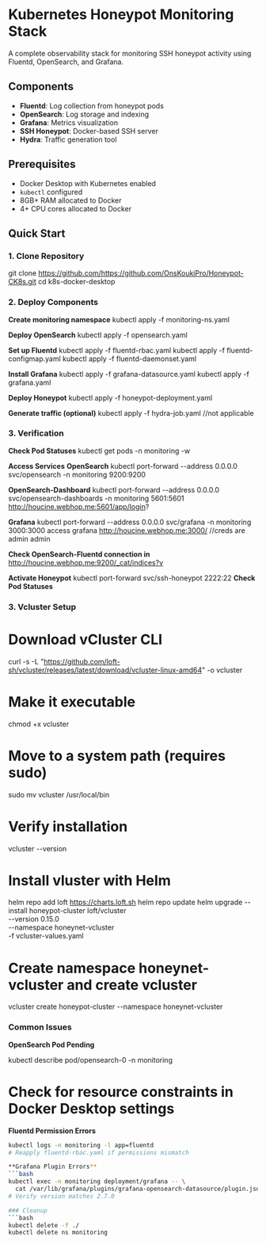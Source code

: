 # Kubernetes Honeypot Monitoring Stack

A complete observability stack for monitoring SSH honeypot activity using Fluentd, OpenSearch, and Grafana.

## Components
- **Fluentd**: Log collection from honeypot pods
- **OpenSearch**: Log storage and indexing
- **Grafana**: Metrics visualization
- **SSH Honeypot**: Docker-based SSH server
- **Hydra**: Traffic generation tool

## Prerequisites
- Docker Desktop with Kubernetes enabled
- `kubectl` configured
- 8GB+ RAM allocated to Docker
- 4+ CPU cores allocated to Docker

## Quick Start

### 1. Clone Repository
git clone https://github.com/https://github.com/OnsKoukiPro/Honeypot-CK8s.git
cd k8s-docker-desktop

### 2. Deploy Components
**Create monitoring namespace**
kubectl apply -f monitoring-ns.yaml

**Deploy OpenSearch**
kubectl apply -f opensearch.yaml

**Set up Fluentd**
kubectl apply -f fluentd-rbac.yaml
kubectl apply -f fluentd-configmap.yaml
kubectl apply -f fluentd-daemonset.yaml

**Install Grafana**
kubectl apply -f grafana-datasource.yaml
kubectl apply -f grafana.yaml

**Deploy Honeypot**
kubectl apply -f honeypot-deployment.yaml

**Generate traffic (optional)**
kubectl apply -f hydra-job.yaml //not applicable

### 3. Verification

**Check Pod Statuses**
kubectl get pods -n monitoring -w

**Access Services**
**OpenSearch**
kubectl port-forward --address 0.0.0.0 svc/opensearch -n monitoring 9200:9200

**OpenSearch-Dashboard**
kubectl port-forward --address 0.0.0.0 svc/opensearch-dashboards -n monitoring 5601:5601
http://houcine.webhop.me:5601/app/login?

**Grafana**
kubectl port-forward --address 0.0.0.0 svc/grafana -n monitoring 3000:3000
access grafana
http://houcine.webhop.me:3000/
//creds are admin admin

**Check OpenSearch-Fluentd connection in**
http://houcine.webhop.me:9200/_cat/indices?v

**Activate Honeypot**
kubectl port-forward svc/ssh-honeypot 2222:22
**Check Pod Statuses**

### 3. Vcluster Setup
# Download vCluster CLI
curl -s -L "https://github.com/loft-sh/vcluster/releases/latest/download/vcluster-linux-amd64" -o vcluster

# Make it executable
chmod +x vcluster

# Move to a system path (requires sudo)
sudo mv vcluster /usr/local/bin

# Verify installation
vcluster --version

# Install vluster with Helm
helm repo add loft https://charts.loft.sh
helm repo update
helm upgrade --install honeypot-cluster loft/vcluster \
  --version 0.15.0 \
  --namespace honeynet-vcluster \
  -f vcluster-values.yaml

# Create namespace honeynet-vcluster and create vcluster
vcluster create honeypot-cluster --namespace honeynet-vcluster

### Common Issues
**OpenSearch Pod Pending**

kubectl describe pod/opensearch-0 -n monitoring
# Check for resource constraints in Docker Desktop settings

**Fluentd Permission Errors**
```bash
kubectl logs -n monitoring -l app=fluentd
# Reapply fluentd-rbac.yaml if permissions mismatch

**Grafana Plugin Errors**
```bash
kubectl exec -n monitoring deployment/grafana -- \
  cat /var/lib/grafana/plugins/grafana-opensearch-datasource/plugin.json
# Verify version matches 2.7.0

### Cleanup
```bash
kubectl delete -f ./
kubectl delete ns monitoring
